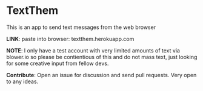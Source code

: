 TextThem
========

This is an app to send text messages from the web browser

**LINK**: paste into browser: textthem.herokuapp.com 

**NOTE**:  I only have a test account with very limited amounts of text via blower.io so please be contientious of this and do not mass text, just looking for some creative input from fellow devs. 

**Contribute**: Open an issue for discussion and send pull requests. Very open to any ideas.

